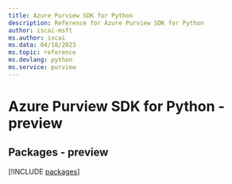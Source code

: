 ```yaml
---
title: Azure Purview SDK for Python
description: Reference for Azure Purview SDK for Python
author: iscai-msft
ms.author: iscai
ms.data: 04/18/2023
ms.topic: reference
ms.devlang: python
ms.service: purview
---
```

# Azure Purview SDK for Python - preview
## Packages - preview
[!INCLUDE [packages](purview-index.md)]